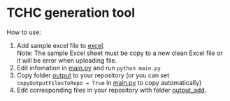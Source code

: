 # TCHC generation tool
How to use:
1. Add sample excel file to [excel](./excel).<br />
    Note: The sample Excel sheet must be copy to a new clean Excel file or it will be error when uploading file.
2. Edit infomation in [main.py](./main.py) and run `python main.py`
3. Copy folder [output](./output) to your repository (or you can set `copyOutputFilesToRepo = True` in [main.py](./main.py) to copy automatically)
4. Edit corresponding files in your repository with folder [output_add](./output_add).